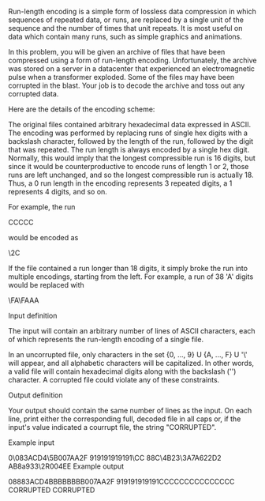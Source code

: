 Run-length encoding is a simple form of lossless data compression in which sequences of repeated data, or runs, are replaced by a single unit of the sequence and the number of times that unit repeats. It is most useful on data which contain many runs, such as simple graphics and animations.

In this problem, you will be given an archive of files that have been compressed using a form of run-length encoding. Unfortunately, the archive was stored on a server in a datacenter that experienced an electromagnetic pulse when a transformer exploded. Some of the files may have been corrupted in the blast. Your job is to decode the archive and toss out any corrupted data.

Here are the details of the encoding scheme:

The original files contained arbitrary hexadecimal data expressed in ASCII. The encoding was performed by replacing runs of single hex digits with a backslash character, followed by the length of the run, followed by the digit that was repeated. The run length is always encoded by a single hex digit. Normally, this would imply that the longest compressible run is 16 digits, but since it would be counterproductive to encode runs of length 1 or 2, those runs are left unchanged, and so the longest compressible run is actually 18. Thus, a 0 run length in the encoding represents 3 repeated digits, a 1 represents 4 digits, and so on.

For example, the run

CCCCC

would be encoded as

\2C

If the file contained a run longer than 18 digits, it simply broke the run into multiple encodings, starting from the left. For example, a run of 38 'A' digits would be replaced with

\FA\FAAA

Input definition

The input will contain an arbitrary number of lines of ASCII characters, each of which represents the run-length encoding of a single file.

In an uncorrupted file, only characters in the set {0, ..., 9} U {A, ..., F} U '\\' will appear, and all alphabetic characters will be capitalized. In other words, a valid file will contain hexadecimal digits along with the backslash ('\') character. A corrupted file could violate any of these constraints.

Output definition

Your output should contain the same number of lines as the input. On each line, print either the corresponding full, decoded file in all caps or, if the input's value indicated a courrupt file, the string "CORRUPTED".

Example input

0\083ACD4\5B007AA2F
919191919191\CC
88C\4B23\\3A7A622D2
AB8a933\2R004EE
Example output

08883ACD4BBBBBBBB007AA2F
919191919191CCCCCCCCCCCCCCC
CORRUPTED
CORRUPTED
